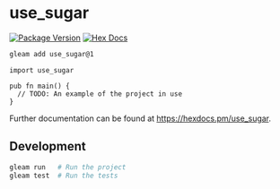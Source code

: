 # use_sugar

[![Package Version](https://img.shields.io/hexpm/v/use_sugar)](https://hex.pm/packages/use_sugar)
[![Hex Docs](https://img.shields.io/badge/hex-docs-ffaff3)](https://hexdocs.pm/use_sugar/)

```sh
gleam add use_sugar@1
```
```gleam
import use_sugar

pub fn main() {
  // TODO: An example of the project in use
}
```

Further documentation can be found at <https://hexdocs.pm/use_sugar>.

## Development

```sh
gleam run   # Run the project
gleam test  # Run the tests
```
